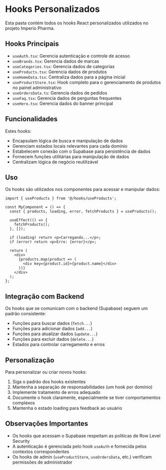 
# Hooks Personalizados

Esta pasta contém todos os hooks React personalizados utilizados no projeto Imperio Pharma.

## Hooks Principais

- `useAuth.tsx`: Gerencia autenticação e controle de acesso
- `useBrands.tsx`: Gerencia dados de marcas
- `useCategories.tsx`: Gerencia dados de categorias
- `useProducts.tsx`: Gerencia dados de produtos
- `useHomeData.tsx`: Centraliza dados para a página inicial
- `useProductStore.tsx`: Hook completo para o gerenciamento de produtos no painel administrativo
- `useOrdersData.ts`: Gerencia dados de pedidos
- `useFaq.tsx`: Gerencia dados de perguntas frequentes
- `useHero.tsx`: Gerencia dados do banner principal

## Funcionalidades

Estes hooks:
- Encapsulam lógica de busca e manipulação de dados
- Gerenciam estados locais relevantes para cada domínio
- Estabelecem conexão com o Supabase para persistência de dados
- Fornecem funções utilitárias para manipulação de dados
- Centralizam lógica de negócio reutilizável

## Uso

Os hooks são utilizados nos componentes para acessar e manipular dados:

```tsx
import { useProducts } from '@/hooks/useProducts';

const MyComponent = () => {
  const { products, loading, error, fetchProducts } = useProducts();
  
  useEffect(() => {
    fetchProducts();
  }, []);
  
  if (loading) return <p>Carregando...</p>;
  if (error) return <p>Erro: {error}</p>;
  
  return (
    <div>
      {products.map(product => (
        <div key={product.id}>{product.name}</div>
      ))}
    </div>
  );
};
```

## Integração com Backend

Os hooks que se comunicam com o backend (Supabase) seguem um padrão consistente:
- Funções para buscar dados (`fetch...`)
- Funções para adicionar dados (`add...`)
- Funções para atualizar dados (`update...`)
- Funções para excluir dados (`delete...`)
- Estados para controlar carregamento e erros

## Personalização

Para personalizar ou criar novos hooks:

1. Siga o padrão dos hooks existentes
2. Mantenha a separação de responsabilidades (um hook por domínio)
3. Implemente tratamento de erros adequado
4. Documente o hook claramente, especialmente se tiver comportamentos complexos
5. Mantenha o estado loading para feedback ao usuário

## Observações Importantes

- Os hooks que acessam o Supabase respeitam as políticas de Row Level Security
- A autenticação é gerenciada pelo hook `useAuth` e fornecida pelos contextos correspondentes
- Os hooks de admin (`useProductStore`, `useOrdersData`, etc.) verificam permissões de administrador
